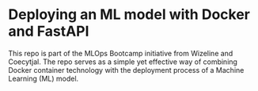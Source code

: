 # Deploying an ML model with Docker and FastAPI

This repo is part of the MLOps Bootcamp initiative from Wizeline and Coecytjal.
The repo serves as a simple yet effective way of combining Docker container technology with the deployment process of a Machine Learning (ML) model.
